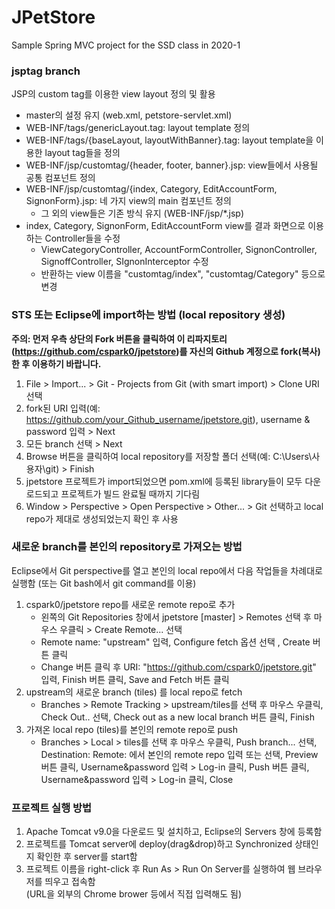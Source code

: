 # JPetStore
Sample Spring MVC project for the SSD class in 2020-1

### jsptag branch
JSP의 custom tag를 이용한 view layout 정의 및 활용
- master의 설정 유지 (web.xml, petstore-servlet.xml)
- WEB-INF/tags/genericLayout.tag: layout template 정의
- WEB-INF/tags/{baseLayout, layoutWithBanner}.tag: layout template을 이용한 layout tag들을 정의
- WEB-INF/jsp/customtag/{header, footer, banner}.jsp: view들에서 사용될 공통 컴포넌트 정의
- WEB-INF/jsp/customtag/{index, Category, EditAccountForm, SignonForm}.jsp: 네 가지 view의 main 컴포넌트 정의
    + 그 외의 view들은 기존 방식 유지 (WEB-INF/jsp/*.jsp)
- index, Category, SignonForm, EditAccountForm view를 결과 화면으로 이용하는 Controller들을 수정
    + ViewCategoryController, AccountFormController, SignonController, SignoffController, SIgnonInterceptor 수정
    + 반환하는 view 이름을 "customtag/index", "customtag/Category" 등으로 변경 

### STS 또는 Eclipse에 import하는 방법 (local repository 생성)

__주의: 먼저 우측 상단의 Fork 버튼을 클릭하여 이 리파지토리(https://github.com/cspark0/jpetstore)를 자신의 Github 계정으로 fork(복사)한 후 이용하기 바랍니다.__

1. File > Import... > Git - Projects from Git (with smart import) > Clone URI 선택
2. fork된  URI 입력(예: https://github.com/your_Github_username/jpetstore.git), username & password 입력  > Next
3. 모든 branch 선택  > Next
4. Browse 버튼을 클릭하여 local repository를 저장할 폴더 선택(예: C:\Users\사용자\git) > Finish  
5. jpetstore 프로젝트가 import되었으면 pom.xml에 등록된 library들이 모두 다운로드되고 프로젝트가 빌드 완료될 때까지 기다림   
6. Window > Perspective > Open Perspective > Other... > Git 선택하고 local repo가 제대로 생성되었는지 확인 후 사용

### 새로운 branch를 본인의 repository로 가져오는 방법

Eclipse에서 Git perspective를 열고 본인의 local repo에서 다음 작업들을 차례대로 실행함
(또는 Git bash에서 git command를 이용)

1. cspark0/jpetstore repo를 새로운 remote repo로 추가 
    - 왼쪽의 Git Repositories 창에서 jpetstore [master] > Remotes 선택 후 마우스 우클릭 > Create Remote... 선택
    - Remote name: "upstream" 입력, Configure fetch 옵션 선택 , Create 버튼 클릭
    - Change 버튼 클릭 후 URI: "https://github.com/cspark0/jpetstore.git" 입력, Finish 버튼 클릭,  Save and Fetch 버튼 클릭
2. upstream의 새로운 branch (tiles) 를 local repo로 fetch
    - Branches > Remote Tracking > upstream/tiles를 선택 후 마우스 우클릭, Check Out.. 선택, Check out as a new local branch 버튼 클릭, Finish
3. 가져온 local repo (tiles)를  본인의 remote repo로 push
    - Branches > Local > tiles를 선택 후 마우스 우클릭, Push branch... 선택, Destination: Remote: 에서 본인의 remote repo 입력 또는 선택, Preview 버튼 클릭, Username&password 입력 > Log-in 클릭, Push 버튼 클릭, Username&password 입력 > Log-in 클릭, Close

### 프로젝트 실행 방법
1. Apache Tomcat v9.0을 다운로드 및 설치하고, Eclipse의 Servers 창에 등록함
2. 프로젝트를 Tomcat server에 deploy(drag&drop)하고 Synchronized 상태인지 확인한 후 server를 start함
3. 프로젝트 이름을 right-click 후 Run As > Run On Server를 실행하여  웹 브라우저를 띄우고 접속함     
(URL을 외부의 Chrome brower 등에서 직접 입력해도 됨)
